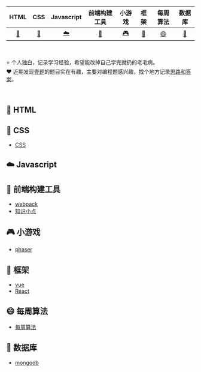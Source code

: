 |         HTML         |                CSS                |          Javascript          |           前端构建工具           |               小游戏               |           框架           |           每周算法           |           数据库          |
| :------------------: | :-------------------------------: | :--------------------------: | :------------------------------: | :--------------------------------: | :----------------------: | :----------------------: | :----------------------: |
| [:memo:](#memo-HTML) | [:floppy_disk:](#floppy_disk-CSS) | [:cloud:](#cloud-Javascript) | [:wrench:](#wrench-前端构建工具) | [:video_game:](#video_game-小游戏) | [:hammer:](#hammer-框架) | [:smile:](#smile-每周算法) | [:briefcase:](#briefcase-数据库) |

<br>

⭐️ 个人独白，记录学习经验，希望能改掉自己学完就扔的老毛病。  
:heart: 近期发现[壹题](https://github.com/Advanced-Frontend/Daily-Interview-Question)的题目实在有趣，主要对编程题感兴趣，找个地方记录[思路和答案](./src/Daily-Interview-Question)。  

<br>

## :memo: HTML

## :floppy_disk: CSS

- [CSS](./src/css)

## :cloud: Javascript

## :wrench: 前端构建工具

- [webpack](./src/builds-tools/webpack)
- [知识小点](./src/builds-tools/dot)

## :video_game: 小游戏

- [phaser](./src/h5-game/phaser)

## :hammer: 框架

- [vue](./src/vue)
- [React](./src/React)

## :smile: 每周算法

- [每周算法](./src/arithmetic)

## :briefcase: 数据库

- [mongodb](./src/data-base/mongodb)
